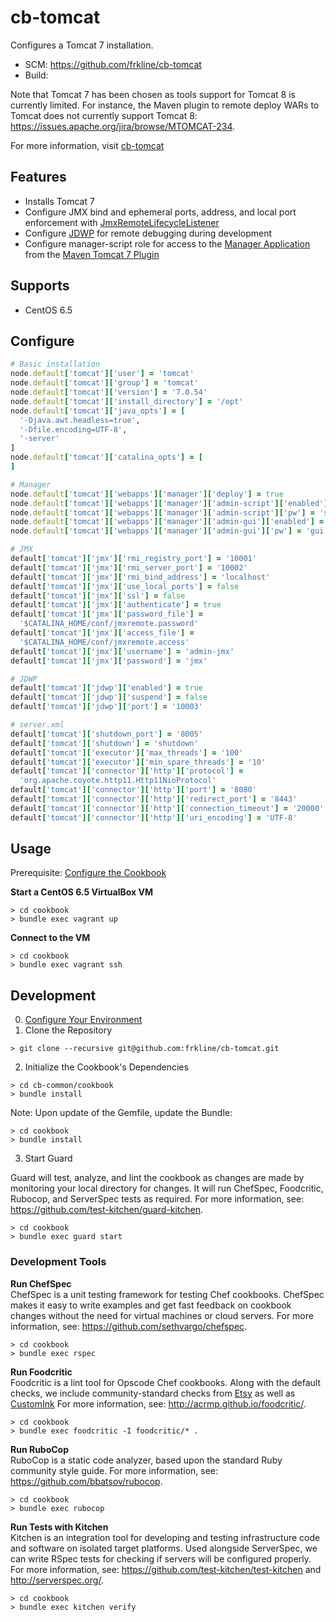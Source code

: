# cb-tomcat

Configures a Tomcat 7 installation. 

- SCM: https://github.com/frkline/cb-tomcat
- Build: 

Note that Tomcat 7 has been chosen as tools support for Tomcat 8 is currently limited. For instance, the Maven plugin to remote deploy WARs to Tomcat does not currently support Tomcat 8: https://issues.apache.org/jira/browse/MTOMCAT-234.

For more information, visit [cb-tomcat](https://github.com/frkline/cb-tomcat)

## Features

- Installs Tomcat 7
- Configure JMX bind and ephemeral ports, address, and local port enforcement with [JmxRemoteLifecycleListener](http://tomcat.apache.org/tomcat-7.0-doc/config/listeners.html#JMX_Remote_Lifecycle_Listener_-_org.apache.catalina.mbeans.JmxRemoteLifecycleListener)
- Configure [JDWP](http://docs.oracle.com/javase/1.5.0/docs/guide/jpda/jdwp-spec.html) for remote debugging during development
- Configure manager-script role for access to the [Manager Application](http://tomcat.apache.org/tomcat-7.0-doc/manager-howto.html#Configuring_Manager_Application_Access) from the [Maven Tomcat 7 Plugin](http://tomcat.apache.org/maven-plugin-2.0/tomcat7-maven-plugin/)

## Supports

- CentOS 6.5

## Configure

```ruby
# Basic installation
node.default['tomcat']['user'] = 'tomcat'
node.default['tomcat']['group'] = 'tomcat'
node.default['tomcat']['version'] = '7.0.54'
node.default['tomcat']['install_directory'] = '/opt'
node.default['tomcat']['java_opts'] = [
  '-Djava.awt.headless=true',
  '-Dfile.encoding=UTF-8',
  '-server'
]
node.default['tomcat']['catalina_opts'] = [
]

# Manager
node.default['tomcat']['webapps']['manager']['deploy'] = true
node.default['tomcat']['webapps']['manager']['admin-script']['enabled'] = true
node.default['tomcat']['webapps']['manager']['admin-script']['pw'] = 'script'
node.default['tomcat']['webapps']['manager']['admin-gui']['enabled'] = true
node.default['tomcat']['webapps']['manager']['admin-gui']['pw'] = 'gui'

# JMX
default['tomcat']['jmx']['rmi_registry_port'] = '10001'
default['tomcat']['jmx']['rmi_server_port'] = '10002'
default['tomcat']['jmx']['rmi_bind_address'] = 'localhost'
default['tomcat']['jmx']['use_local_ports'] = false
default['tomcat']['jmx']['ssl'] = false
default['tomcat']['jmx']['authenticate'] = true
default['tomcat']['jmx']['password_file'] =
  '$CATALINA_HOME/conf/jmxremote.password'
default['tomcat']['jmx']['access_file'] =
  '$CATALINA_HOME/conf/jmxremote.access'
default['tomcat']['jmx']['username'] = 'admin-jmx'
default['tomcat']['jmx']['password'] = 'jmx'

# JDWP
default['tomcat']['jdwp']['enabled'] = true
default['tomcat']['jdwp']['suspend'] = false
default['tomcat']['jdwp']['port'] = '10003'

# server.xml
default['tomcat']['shutdown_port'] = '8005'
default['tomcat']['shutdown'] = 'shutdown'
default['tomcat']['executor']['max_threads'] = '100'
default['tomcat']['executor']['min_spare_threads'] = '10'
default['tomcat']['connector']['http']['protocol'] =
  'org.apache.coyote.http11.Http11NioProtocol'
default['tomcat']['connector']['http']['port'] = '8080'
default['tomcat']['connector']['http']['redirect_port'] = '8443'
default['tomcat']['connector']['http']['connection_timeout'] = '20000'
default['tomcat']['connector']['http']['uri_encoding'] = 'UTF-8'
```

## Usage

Prerequisite: [Configure the Cookbook](#configure-the-cookbook)

**Start a CentOS 6.5 VirtualBox VM**
```
> cd cookbook
> bundle exec vagrant up
```

**Connect to the VM**
```
> cd cookbook
> bundle exec vagrant ssh
```

## Development

0. [Configure Your Environment](https://github.com/frkline/dev-setup/#configure-your-environment)
1. Clone the Repository  

  ```
  > git clone --recursive git@github.com:frkline/cb-tomcat.git
  ```  
   
2. Initialize the Cookbook's Dependencies  

  ```
  > cd cb-common/cookbook  
  > bundle install
  ```

  Note: Upon update of the Gemfile, update the Bundle:
  ```
  > cd cookbook
  > bundle install
  ```  
  
3. Start Guard  

  Guard will test, analyze, and lint the cookbook as changes are made by monitoring
  your local directory for changes. It will run ChefSpec, Foodcritic, Rubocop, and ServerSpec tests
  as required. For more information, see: https://github.com/test-kitchen/guard-kitchen.
  ```
  > cd cookbook
  > bundle exec guard start
  ```
  
### Development Tools

**Run ChefSpec**  
ChefSpec is a unit testing framework for testing Chef cookbooks. ChefSpec makes it easy to write examples and get fast feedback on cookbook changes without the need for virtual machines or cloud servers. For more information, see: https://github.com/sethvargo/chefspec.
```
> cd cookbook
> bundle exec rspec
```

**Run Foodcritic**  
Foodcritic is a lint tool for Opscode Chef cookbooks. Along with the default checks, we include community-standard checks from [Etsy](https://github.com/etsy/foodcritic-rules) as well as [CustomInk](https://github.com/customink-webops/foodcritic-rules) For more information, see: http://acrmp.github.io/foodcritic/.
```
> cd cookbook
> bundle exec foodcritic -I foodcritic/* .
```

**Run RuboCop**  
RuboCop is a static code analyzer, based upon the standard Ruby community style guide. For more information, see: https://github.com/bbatsov/rubocop.
```
> cd cookbook
> bundle exec rubocop
```

**Run Tests with Kitchen**  
Kitchen is an integration tool for developing and testing infrastructure code and software on isolated target platforms. Used alongside ServerSpec, we can write RSpec tests for checking if servers will be configured properly. For more information, see: https://github.com/test-kitchen/test-kitchen and http://serverspec.org/.
```
> cd cookbook
> bundle exec kitchen verify
```

